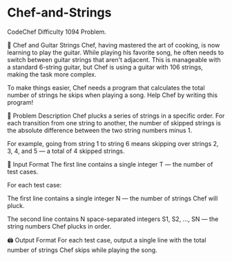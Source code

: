 # Chef-and-Strings
CodeChef Difficulty 1094 Problem.

🎸 Chef and Guitar Strings
Chef, having mastered the art of cooking, is now learning to play the guitar. While playing his favorite song, he often needs to switch between guitar strings that aren't adjacent. This is manageable with a standard 6-string guitar, but Chef is using a guitar with 106 strings, making the task more complex.

To make things easier, Chef needs a program that calculates the total number of strings he skips when playing a song. Help Chef by writing this program!

📘 Problem Description
Chef plucks a series of strings in a specific order. For each transition from one string to another, the number of skipped strings is the absolute difference between the two string numbers minus 1.

For example, going from string 1 to string 6 means skipping over strings 2, 3, 4, and 5 — a total of 4 skipped strings.

🧾 Input Format
The first line contains a single integer T — the number of test cases.

For each test case:

The first line contains a single integer N — the number of strings Chef will pluck.

The second line contains N space-separated integers S1, S2, ..., SN — the string numbers Chef plucks in order.

🖨 Output Format
For each test case, output a single line with the total number of strings Chef skips while playing the song.
